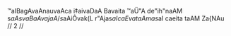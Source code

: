 ™aIBagAvaAnauvaAca
i‡aivaDaA Bavaita ™aÜ"A de"ih"naAM s$aA svaBaAvajaA /
s$aAiÔvak(L r"Ajas$aI caEva taAmas$aI caeita taAM Za{NAu // 2 //